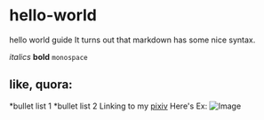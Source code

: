 # hello-world
hello world guide
It turns out that markdown has some nice syntax.

_italics_ **bold** `monospace`

like, quora:
---
*bullet list 1
*bullet list 2
 Linking to my [pixiv](https://www.pixiv.net/member.php?id=13646231)
 Here's Ex: ![Image](https://pre00.deviantart.net/828a/th/pre/f/2017/348/5/7/_132__ex_by_mikanwolfe-dbwoke1.jpg)
